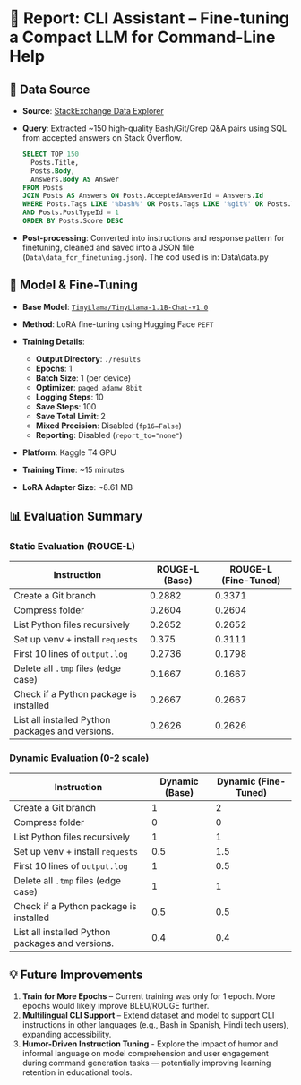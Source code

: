 # 📝 Report: CLI Assistant – Fine-tuning a Compact LLM for Command-Line Help

## 📂 Data Source

* **Source**: [StackExchange Data Explorer](https://data.stackexchange.com/)
* **Query**:
  Extracted \~150 high-quality Bash/Git/Grep Q\&A pairs using SQL from accepted answers on Stack Overflow.

  ```sql
  SELECT TOP 150
    Posts.Title,
    Posts.Body,
    Answers.Body AS Answer
  FROM Posts
  JOIN Posts AS Answers ON Posts.AcceptedAnswerId = Answers.Id
  WHERE Posts.Tags LIKE '%bash%' OR Posts.Tags LIKE '%git%' OR Posts.Tags LIKE '%grep%'
  AND Posts.PostTypeId = 1
  ORDER BY Posts.Score DESC
  ```
* **Post-processing**:
  Converted into instructions and response pattern for finetuning, cleaned and saved into a JSON file (`Data\data_for_finetuning.json`).
  The cod used is in: Data\data.py

## 🧠 Model & Fine-Tuning

* **Base Model**: [`TinyLlama/TinyLlama-1.1B-Chat-v1.0`](https://huggingface.co/TinyLlama/TinyLlama-1.1B-Chat-v1.0)

* **Method**: LoRA fine-tuning using Hugging Face `PEFT`

* **Training Details**:

  * **Output Directory**: `./results`
  * **Epochs**: 1
  * **Batch Size**: 1 (per device)
  * **Optimizer**: `paged_adamw_8bit`
  * **Logging Steps**: 10
  * **Save Steps**: 100
  * **Save Total Limit**: 2
  * **Mixed Precision**: Disabled (`fp16=False`)
  * **Reporting**: Disabled (`report_to="none"`)

* **Platform**: Kaggle T4 GPU

* **Training Time**: \~15 minutes

* **LoRA Adapter Size**: \~8.61 MB

## 📊 Evaluation Summary

### Static Evaluation (ROUGE-L)

| Instruction                                     | ROUGE-L (Base) | ROUGE-L (Fine-Tuned)   |
| --------------------------------------          | -------------- | --------------------   |
| Create a Git branch                             | 0.2882         | 0.3371                 |
| Compress folder                                 | 0.2604         | 0.2604                 |
| List Python files recursively                   | 0.2652         | 0.2652                 |
| Set up venv + install `requests`                | 0.375          | 0.3111                 |
| First 10 lines of `output.log`                  | 0.2736         | 0.1798                 |
| Delete all `.tmp` files (edge case)             | 0.1667         | 0.1667                 |
| Check if a Python package is installed          | 0.2667         | 0.2667                 |
| List all installed Python packages and versions.| 0.2626         | 0.2626                 |

### Dynamic Evaluation (0-2 scale)

| Instruction                                     | Dynamic (Base) | Dynamic (Fine-Tuned)   |
| --------------------------------------          | -------------- | --------------------   |
| Create a Git branch                             | 1              | 2                      |
| Compress folder                                 | 0              | 0                      |
| List Python files recursively                   | 1              | 1                      |
| Set up venv + install `requests`                | 0.5            | 1.5                    |
| First 10 lines of `output.log`                  | 1              | 0.5                    |
| Delete all `.tmp` files (edge case)             | 1              | 1                      |
| Check if a Python package is installed          | 0.5            | 0.5                    |
| List all installed Python packages and versions.| 0.4            | 0.4                    |


## 💡 Future Improvements

1. **Train for More Epochs** – Current training was only for 1 epoch. More epochs would likely improve BLEU/ROUGE further.
2. **Multilingual CLI Support** – Extend dataset and model to support CLI instructions in other languages (e.g., Bash in Spanish, Hindi tech users), expanding accessibility.
3. **Humor-Driven Instruction Tuning** - Explore the impact of humor and informal language on model comprehension and user engagement during command generation tasks — potentially improving learning retention in educational tools.